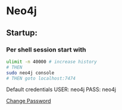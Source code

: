 # Neo4j


## Startup:

### Per shell session start with
```bash
ulimit -n 40000 # increase history
# THEN
sudo neo4j console
# THEN goto localhost:7474
```
Default credentials
USER: neo4j
PASS: neo4j

[Change Password](https://neo4j.com/docs/operations-manual/current/configuration/password-and-user-recovery/)